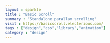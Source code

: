 ```yaml
---
layout : sparkle
title : "Basic Scroll"
summary : "Standalone parallax scrolling"
visit : https://basicscroll.electerious.com/
tags : ["design","css","library","animation"]
category : "design"
---
```

